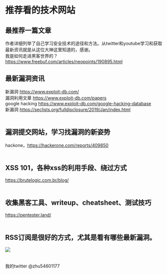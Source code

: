 # 推荐看的技术网站

## 最推荐一篇文章
作者详细列举了自己学习安全技术的途径和方法。从twitter和youtube学习和获取最新资讯就是从这位大神这里知道的，感谢。<br/>
我是如何走进黑客世界的？https://www.freebuf.com/articles/neopoints/190895.html<br/>

## 最新漏洞资讯
新漏洞 https://www.exploit-db.com/<br/>
漏洞利用文章 https://www.exploit-db.com/papers<br/>
google hacking https://www.exploit-db.com/google-hacking-database<br/>
新漏洞 https://seclists.org/fulldisclosure/2019/Jan/index.html<br/><br/>


## 漏洞提交网站，学习找漏洞的新姿势
hackone，https://hackerone.com/reports/409850<br/><br/>

## XSS 101，各种xss的利用手段、绕过方式
https://brutelogic.com.br/blog/<br/><br/>


## 收集黑客工具、writeup、cheatsheet、测试技巧
https://pentester.land/<br/><br/>


## RSS订阅是很好的方式，尤其是看有哪些最新漏洞。<br/>
![](https://pbs.twimg.com/media/D2KaQs6UgAAjezU.jpg)<br/>
<br/><br/>
我的twitter @zhu54601177
